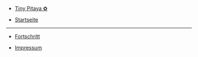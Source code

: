 <!-- Ganz oben: Über mich -->
* [Tiny Pitaya ✿](aboutsam.md)

<!-- Zurück zur Startseite -->
* [Startseite](README.md)

---

<!-- Fortschritt -->
* [Fortschritt](fortschritt.md)

<!-- Impressum ganz unten -->
* [Impressum](impressum.md)
